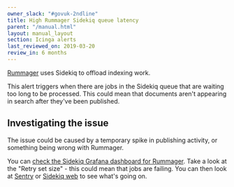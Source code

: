 ```yaml
---
owner_slack: "#govuk-2ndline"
title: High Rummager Sidekiq queue latency
parent: "/manual.html"
layout: manual_layout
section: Icinga alerts
last_reviewed_on: 2019-03-20
review_in: 6 months
---
```


[Rummager](/apps/rummager.html) uses Sidekiq to offload indexing work.

This alert triggers when there are jobs in the Sidekiq queue that are waiting
too long to be processed. This could mean that documents aren't appearing
in search after they've been published.

## Investigating the issue

The issue could be caused by a temporary spike in publishing activity, or
something being wrong with Rummager.

You can [check the Sidekiq Grafana dashboard for Rummager](https://grafana.publishing.service.gov.uk/dashboard/file/sidekiq.json?refresh=1m&orgId=1&var-Application=rummager&var-Queues=All). Take a look at the "Retry set size" - this could mean that jobs are failing. You can then look at [Sentry](/manual/error-reporting.html) or [Sidekiq web](https://docs.publishing.service.gov.uk/manual/monitor-sidekiq-workers.html) to see what's going on.
